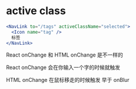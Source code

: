 # active class

```jsx
<NavLink to="/tags" activeClassName="selected">
  <Icon name="tag" />
  标签
</NavLink>
```

React onChange 和 HTML onChange 是不一样的

React onChange 会在你输入一个字的时候就触发

HTML onChange 在鼠标移走的时候触发 早于 onBlur
